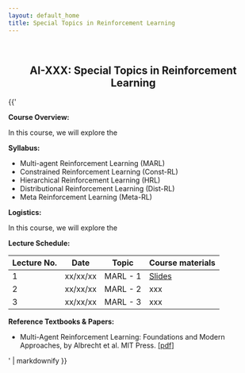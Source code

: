```yaml
---
layout: default_home
title: Special Topics in Reinforcement Learning
---
```


<br>
<h2><center>AI-XXX: Special Topics in Reinforcement Learning</center></h2>


<section class="author">
  <div class="container">

{{'


<!-- <h2><center> AI-XXX: Special Topics in Reinforcement Learning </center></h2>
---
 -->

**Course Overview:**

In this course, we will explore the 

**Syllabus:**

- Multi-agent Reinforcement Learning (MARL)
- Constrained Reinforcement Learning (Const-RL)
- Hierarchical Reinforcement Learning (HRL)
- Distributional Reinforcement Learning (Dist-RL)
- Meta Reinforcement Learning (Meta-RL)

**Logistics:**

In this course, we will explore the 

**Lecture Schedule:**

| Lecture No. | Date | Topic | Course materials |
| --- | --- | --- | --- |
| 1 | xx/xx/xx | MARL - 1 | [Slides]() |
| 2 | xx/xx/xx | MARL - 2 | xxx |
| 3 | xx/xx/xx | MARL - 3 | xxx |


**Reference Textbooks & Papers:**

- Multi-Agent Reinforcement Learning: Foundations and Modern Approaches, by Albrecht et al. MIT Press. [[pdf]](https://www.marl-book.com/download/marl-book.pdf)


' | markdownify }}
</div>
</section>
